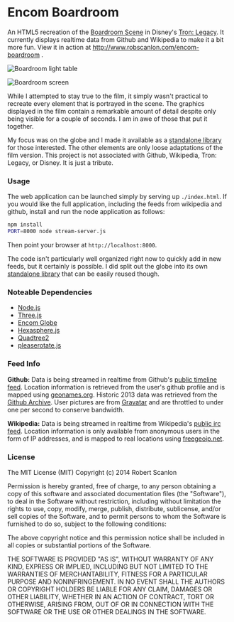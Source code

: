 Encom Boardroom
=================

An HTML5 recreation of the [Boardroom
Scene](http://work.gmunk.com/TRON-Board-Room) in Disney's [Tron:
Legacy](http://www.imdb.com/tible/tt1104001/).  It currently displays realtime
data from Github and Wikipedia to make it a bit more fun.  View it in action at
http://www.robscanlon.com/encom-boardroom .

![Boardroom light table](https://raw.github.com/arscan/encom-boardroom/master/images/screenshot_lighttable.jpg "Boardroom light table")

![Boardroom screen](https://raw.github.com/arscan/encom-boardroom/master/images/screenshot.jpg "Boardroom screen")

While I attempted to stay true to the film, it simply wasn't practical to
recreate every element that is portrayed in the scene. The graphics displayed
in the film contain a remarkable amount of detail despite only being visible
for a couple of seconds. I am in awe of those that put it together.

My focus was on the globe and I made it available as a [standalone
library](http://github.com/arscan/encom-globe) for those interested. The other
elements are only loose adaptations of the film version. This project is not
associated with Github, Wikipedia, Tron: Legacy, or Disney. It is just a
tribute.

### Usage

The web application can be launched simply by serving up `./index.html`.  If
you would like the full application, including the feeds from wikipedia and
github, install and run the node application as follows:

```sh
npm install
PORT=8000 node stream-server.js
```

Then point your browser at `http://localhost:8000`.

The code isn't particularly well organized right now to quickly add in new
feeds, but it certainly is possible.  I did split out the globe into its own
[standalone library](https://github.com/arscan/encom-globe) that can be easily
reused though.

### Noteable Dependencies

* [Node.js](http://nodejs.org/)
* [Three.js](http://threejs.org/)
* [Encom Globe](http://www.robscanlon.com/encom-globe)
* [Hexasphere.js](http://www.robscanlon.com/hexasphere/)
* [Quadtree2](https://github.com/burninggramma/quadtree2.js)
* [pleaserotate.js](http://www.github.com/arscan/pleaserotate.js)

### Feed Info

**Github:** Data is being streamed in realtime from Github's [public timeline
feed](http://github.com/timeline.json). Location information is retrieved from
the user's github profile and is mapped using
[geonames.org](http://geonames.org). Historic 2013 data was retrieved from the
[Github Archive](http://githubarchive.org). User pictures are from
[Gravatar](http://gravatar.com) and are throttled to under one per second to
conserve bandwidth.

**Wikipedia:** Data is being streamed in realtime from Wikipedia's [public irc
feed](http://meta.wikimedia.org/wiki/IRC_channels#Raw_feeds). Location
information is only available from anonymous users in the form of IP addresses,
and is mapped to real locations using [freegeoip.net](http://freegeoip.net).

### License

The MIT License (MIT)
Copyright (c) 2014 Robert Scanlon

Permission is hereby granted, free of charge, to any person obtaining a copy
of this software and associated documentation files (the "Software"), to deal
in the Software without restriction, including without limitation the rights
to use, copy, modify, merge, publish, distribute, sublicense, and/or sell
copies of the Software, and to permit persons to whom the Software is
furnished to do so, subject to the following conditions:

The above copyright notice and this permission notice shall be included in
all copies or substantial portions of the Software.

THE SOFTWARE IS PROVIDED "AS IS", WITHOUT WARRANTY OF ANY KIND, EXPRESS OR
IMPLIED, INCLUDING BUT NOT LIMITED TO THE WARRANTIES OF MERCHANTABILITY,
FITNESS FOR A PARTICULAR PURPOSE AND NONINFRINGEMENT. IN NO EVENT SHALL THE
AUTHORS OR COPYRIGHT HOLDERS BE LIABLE FOR ANY CLAIM, DAMAGES OR OTHER
LIABILITY, WHETHER IN AN ACTION OF CONTRACT, TORT OR OTHERWISE, ARISING FROM,
OUT OF OR IN CONNECTION WITH THE SOFTWARE OR THE USE OR OTHER DEALINGS IN
THE SOFTWARE.
